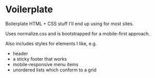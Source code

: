 # Voilerplate
Boilerplate HTML + CSS stuff I'll end up using for most sites.

Uses normalize.css and is bootstrapped for a mobile-first approach.

Also includes styles for elements I like, e.g.
- header
- a sticky footer that works
- mobile-responsive menu items
- unordered lists which conform to a grid
